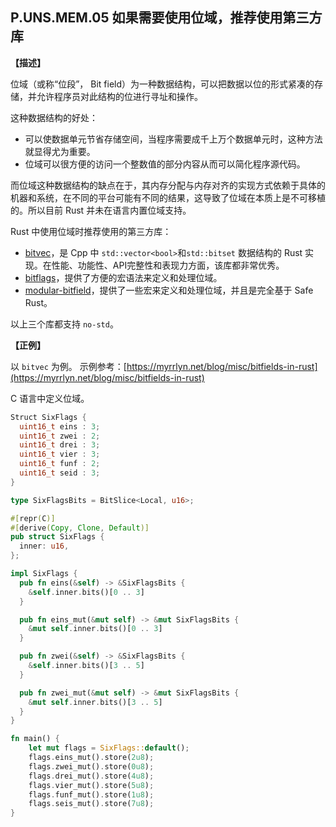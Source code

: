 ## P.UNS.MEM.05  如果需要使用位域，推荐使用第三方库

**【描述】**

位域（或称“位段”， Bit field）为一种数据结构，可以把数据以位的形式紧凑的存储，并允许程序员对此结构的位进行寻址和操作。

这种数据结构的好处：

- 可以使数据单元节省存储空间，当程序需要成千上万个数据单元时，这种方法就显得尤为重要。
- 位域可以很方便的访问一个整数值的部分内容从而可以简化程序源代码。

而位域这种数据结构的缺点在于，其内存分配与内存对齐的实现方式依赖于具体的机器和系统，在不同的平台可能有不同的结果，这导致了位域在本质上是不可移植的。所以目前 Rust 并未在语言内置位域支持。

Rust 中使用位域时推荐使用的第三方库：

- [bitvec](https://github.com/bitvecto-rs/bitvec)，是 Cpp 中 `std::vector<bool>`和`std::bitset` 数据结构的 Rust 实现。在性能、功能性、API完整性和表现力方面，该库都非常优秀。
- [bitflags](https://github.com/bitflags/bitflags)，提供了方便的宏语法来定义和处理位域。
- [modular-bitfield](https://github.com/Robbepop/modular-bitfield)，提供了一些宏来定义和处理位域，并且是完全基于 Safe Rust。

以上三个库都支持 `no-std`。

**【正例】**

以 `bitvec` 为例。 示例参考：[https://myrrlyn.net/blog/misc/bitfields-in-rust](https://myrrlyn.net/blog/misc/bitfields-in-rust)

C 语言中定义位域。

```C
Struct SixFlags {
  uint16_t eins : 3;
  uint16_t zwei : 2;
  uint16_t drei : 3;
  uint16_t vier : 3;
  uint16_t funf : 2;
  uint16_t seid : 3;
}
```

```rust
type SixFlagsBits = BitSlice<Local, u16>;

#[repr(C)]
#[derive(Copy, Clone, Default)]
pub struct SixFlags {
  inner: u16,
};

impl SixFlags {
  pub fn eins(&self) -> &SixFlagsBits {
    &self.inner.bits()[0 .. 3]
  }

  pub fn eins_mut(&mut self) -> &mut SixFlagsBits {
    &mut self.inner.bits()[0 .. 3]
  }

  pub fn zwei(&self) -> &SixFlagsBits {
    &self.inner.bits()[3 .. 5]
  }

  pub fn zwei_mut(&mut self) -> &mut SixFlagsBits {
    &mut self.inner.bits()[3 .. 5]
  }
}

fn main() {
    let mut flags = SixFlags::default();
    flags.eins_mut().store(2u8);
    flags.zwei_mut().store(0u8);
    flags.drei_mut().store(4u8);
    flags.vier_mut().store(5u8);
    flags.funf_mut().store(1u8);
    flags.seis_mut().store(7u8); 
}






```
